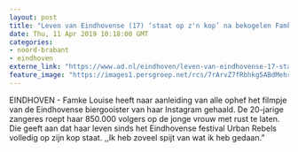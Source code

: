 ```yaml
---
layout: post
title: "Leven van Eindhovense (17) ‘staat op z'n kop’ na bekogelen Famke Louise: 'Ik heb zo veel spijt’"
date: Thu, 11 Apr 2019 10:18:00 GMT
categories: 
- noord-brabant 
- eindhoven 
externe_link: "https://www.ad.nl/eindhoven/leven-van-eindhovense-17-staat-op-z-n-kop-na-bekogelen-famke-louise-ik-heb-zo-veel-spijt~aa0d6c7e/"
feature_image: "https://images1.persgroep.net/rcs/7rArvZ7fRbhkg5ABdMehrlweKq8/diocontent/137537790/_fitwidth/400/?appId=21791a8992982cd8da851550a453bd7f&quality=0.7"
---
```


EINDHOVEN - Famke Louise heeft naar aanleiding van alle ophef het filmpje van de Eindhovense biergooister van haar Instagram gehaald. De 20-jarige zangeres roept haar 850.000 volgers op de jonge vrouw met rust te laten. Die geeft aan dat haar leven sinds het Eindhovense festival Urban Rebels volledig op zijn kop staat. ,,Ik heb zoveel spijt van wat ik heb gedaan.”

